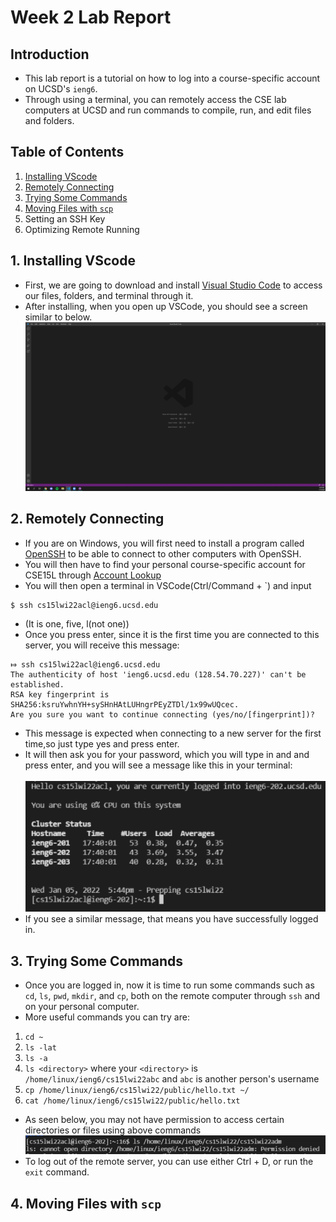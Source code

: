 # Week 2 Lab Report
## Introduction

* This lab report is a tutorial on how to log into a course-specific account on UCSD's `ieng6`. 
* Through using a terminal, you can remotely access the CSE lab computers at UCSD and run commands to compile, run, and edit files and folders.

## Table of Contents

1. [Installing VScode](#1-Installing-VScode)
2. [Remotely Connecting](#2-Remotely-Connecting)
3. [Trying Some Commands](#3-Trying-Some-Commands)
4. [Moving Files with `scp`](#4-Moving-Files-with-`scp`)
5. Setting an SSH Key
6. Optimizing Remote Running

## 1. Installing VScode

* First, we are going to download and install [Visual Studio Code](https://code.visualstudio.com/) to access our files, folders, and terminal through it.
* After installing, when you open up VSCode, you should see a screen similar to below.
![Image](images/vscode_pic.PNG)

## 2. Remotely Connecting 

* If you are on Windows, you will first need to install a program called 
[OpenSSH](https://docs.microsoft.com/en-us/windows-server/administration/openssh/openssh_install_firstuse) 
to be able to connect to other computers with OpenSSH.
* You will then have to find your personal course-specific account for CSE15L through
[Account Lookup](https://sdacs.ucsd.edu/~icc/index.php)
* You will then open a terminal in VSCode(Ctrl/Command + `) and input 
```
$ ssh cs15lwi22acl@ieng6.ucsd.edu
```
* (It is one, five, l(not one))
* Once you press enter, since it is the first time you are connected to this server, you will receive this message:
```
⤇ ssh cs15lwi22acl@ieng6.ucsd.edu
The authenticity of host 'ieng6.ucsd.edu (128.54.70.227)' can't be established.
RSA key fingerprint is SHA256:ksruYwhnYH+sySHnHAtLUHngrPEyZTDl/1x99wUQcec.
Are you sure you want to continue connecting (yes/no/[fingerprint])? 
```
* This message is expected when connecting to a new server for the first time,so just type yes and press enter.
* It will then ask you for your password, which you will type in and and press enter, and you will see a message like this in your terminal:<br>  
![Image](images/terminal_login.PNG)
* If you see a similar message, that means you have successfully logged in.

## 3. Trying Some Commands

* Once you are logged in, now it is time to run some commands such as `cd`, `ls`, `pwd`, `mkdir`, and `cp`, both on the remote computer through `ssh` and on your personal computer.
* More useful commands you can try are: 
1. `cd ~`
2. `ls -lat`
3. `ls -a`
4. `ls <directory>` where your `<directory>` is `/home/linux/ieng6/cs15lwi22abc` and `abc` is another person's username
5. `cp /home/linux/ieng6/cs15lwi22/public/hello.txt ~/`
6. `cat /home/linux/ieng6/cs15lwi22/public/hello.txt`
* As seen below, you may not have permission to access certain directories or files using above commands
![Image](images/running_commands.PNG)
* To log out of the remote server, you can use either Ctrl + D, or run the `exit` command.

## 4. Moving Files with `scp`

